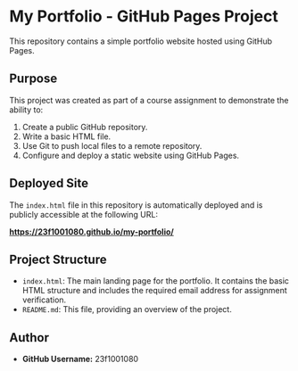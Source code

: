 # My Portfolio - GitHub Pages Project

This repository contains a simple portfolio website hosted using GitHub Pages.

## Purpose

This project was created as part of a course assignment to demonstrate the ability to:
1.  Create a public GitHub repository.
2.  Write a basic HTML file.
3.  Use Git to push local files to a remote repository.
4.  Configure and deploy a static website using GitHub Pages.

## Deployed Site

The `index.html` file in this repository is automatically deployed and is publicly accessible at the following URL:

**https://23f1001080.github.io/my-portfolio/**

## Project Structure

*   `index.html`: The main landing page for the portfolio. It contains the basic HTML structure and includes the required email address for assignment verification.
*   `README.md`: This file, providing an overview of the project.

## Author

*   **GitHub Username:** 23f1001080
